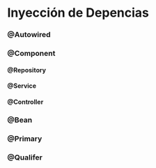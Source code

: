 <h1> Inyección de Depencias</h1>
<h3>@Autowired</h3>

<h3>@Component</h3>
<h4>@Repository</h4>
<h4>@Service</h4>
<h4>@Controller</h4>

<h3>@Bean</h3>
<h3>@Primary</h3>
<h3>@Qualifer</h3>




